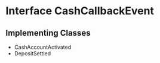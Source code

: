 

# Interface CashCallbackEvent

## Implementing Classes

* CashAccountActivated
* DepositSettled


